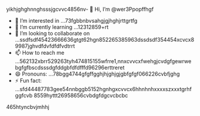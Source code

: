 yikhjghghnnghsssjgcvvc4856nv- 👋 Hi, I’m @wer3Ppopffhgf
- 👀 I’m interested in ...73fgbbnbvsahgjgjhghjrttgrtfg
- 🌱 I’m currently learning ...12312859+rt
- 💞️ I’m looking to collaborate on ...ssdfsdf45423666636gtgt62hgn852265385963dssdsdf354454xcvcx89987jghvdfdvfdfdfvdtrrt
- 📫 How to reach me ...562132xbrr529263tyh474815155wfrre1,nnxcvvcxfwehgjcvdgfgewrwebgfgfbscdsssdgfddgbfdfdfffd96296erttreret
- 😄 Pronouns: ...78bgg4744gfgffgghjhjghjgjgbfgfgf066226cvbfjghg
- ⚡ Fun fact: ...sfd44487783gee54nnbggb5152hgnhgxcvvcx6hhnhnhxxxxszxxxtgrhfggfcvb
8559hyttt26958656cvbdgfdgcvcbcbc
<!---jl456asdgjllm.lm45596969142vvvcvb
wer3Ppop/wer3Ppop is a ✨ special ✨ repository 2because its `README.md` (this file) appears on your GitHub gfprofile.51htrthnghnghg1520
You can click the Preview link to take a look at your changes.1441cbvxxjlkjlkjllkk
--->465htyncbvjmhhj
